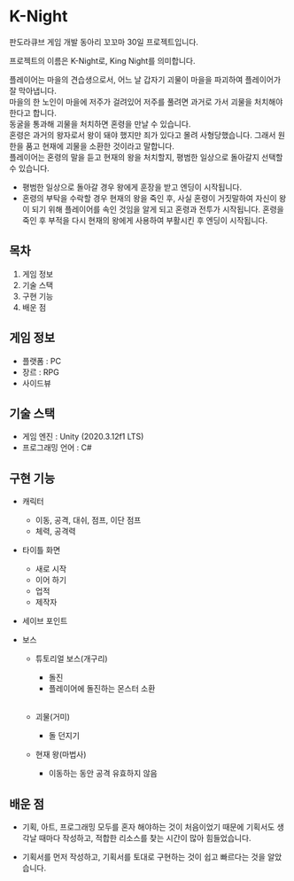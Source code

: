 # K-Night
  판도라큐브 게임 개발 동아리 꼬꼬마 30일 프로젝트입니다.
  
  프로젝트의 이름은 K-Night로, King Night를 의미합니다.
  
  플레이어는 마을의 견습생으로서, 어느 날 갑자기 괴물이 마을을 파괴하여 플레이어가 잘 막아냅니다.
  <br/>마을의 한 노인이 마을에 저주가 걸려있어 저주를 풀려면 과거로 가서 괴물을 처치해야 한다고 합니다.
  <br/>동굴을 통과해 괴물을 처치하면 혼령을 만날 수 있습니다. 
  <br/>혼령은 과거의 왕자로서 왕이 돼야 했지만 죄가 있다고 몰려 사형당했습니다. 그래서 원한을 품고 현재에 괴물을 소환한 것이라고 말합니다.
  <br/>플레이어는 혼령의 말을 듣고 현재의 왕을 처치할지, 평범한 일상으로 돌아갈지 선택할 수 있습니다.
  - 평범한 일상으로 돌아갈 경우 왕에게 훈장을 받고 엔딩이 시작됩니다.
  - 혼령의 부탁을 수락할 경우 현재의 왕을 죽인 후, 사실 혼령이 거짓말하여 자신이 왕이 되기 위해 플레이어를 속인 것임을 알게 되고 혼령과 전투가 시작됩니다.
    혼령을 죽인 후 부적을 다시 현재의 왕에게 사용하여 부활시킨 후 엔딩이 시작됩니다.
 
## 목차
  1. 게임 정보
  2. 기술 스택
  3. 구현 기능
  4. 배운 점
  
## 게임 정보
  - 플랫폼 : PC
  - 장르 : RPG
  - 사이드뷰

## 기술 스택
  - 게임 엔진 : Unity (2020.3.12f1 LTS)
  - 프로그래밍 언어 : C#

## 구현 기능
  - 캐릭터
    - 이동, 공격, 대쉬, 점프, 이단 점프
    - 체력, 공격력
  
  - 타이틀 화면
    - 새로 시작
    - 이어 하기
    - 업적
    - 제작자
    
  - 세이브 포인트
    
  - 보스
    - 튜토리얼 보스(개구리)
      - 돌진
      - 플레이어에 돌진하는 몬스터 소환
      
      <br/>
    - 괴물(거미)
      - 돌 던지기
      
    - 현재 왕(마법사)
      - 이동하는 동안 공격 유효하지 않음

## 배운 점
  - 기획, 아트, 프로그래밍 모두를 혼자 해야하는 것이 처음이었기 때문에 기획서도 생각날 때마다 작성하고, 적합한 리소스를 찾는 시간이 많아 힘들었습니다.
  
  - 기획서를 먼저 작성하고, 기획서를 토대로 구현하는 것이 쉽고 빠르다는 것을 알았습니다.
